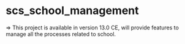 # scs_school_management
=> This project is available in version 13.0 CE, will provide features to manage all the processes related to school.
